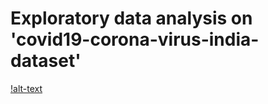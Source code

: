 # Exploratory data analysis on 'covid19-corona-virus-india-dataset'

[!alt-text](https://github.com/abhijithremesh/data-science-portfolio/blob/master/covid19-corona-virus-india-dataset/images/Current%20status%20of%20covid%20patients.png)

